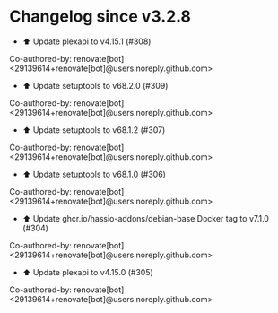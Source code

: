 # Changelog since v3.2.8
- ⬆️ Update plexapi to v4.15.1 (#308)

Co-authored-by: renovate[bot] <29139614+renovate[bot]@users.noreply.github.com> 
- ⬆️ Update setuptools to v68.2.0 (#309)

Co-authored-by: renovate[bot] <29139614+renovate[bot]@users.noreply.github.com> 
- ⬆️ Update setuptools to v68.1.2 (#307)

Co-authored-by: renovate[bot] <29139614+renovate[bot]@users.noreply.github.com> 
- ⬆️ Update setuptools to v68.1.0 (#306)

Co-authored-by: renovate[bot] <29139614+renovate[bot]@users.noreply.github.com> 
- ⬆️ Update ghcr.io/hassio-addons/debian-base Docker tag to v7.1.0 (#304)

Co-authored-by: renovate[bot] <29139614+renovate[bot]@users.noreply.github.com> 
- ⬆️ Update plexapi to v4.15.0 (#305)

Co-authored-by: renovate[bot] <29139614+renovate[bot]@users.noreply.github.com> 

